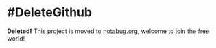 #DeleteGithub
=============
**Deleted!** This project is moved to [notabug.org](https://notabug.org/niconiconi/loongson-patches), welcome to join the free world!
